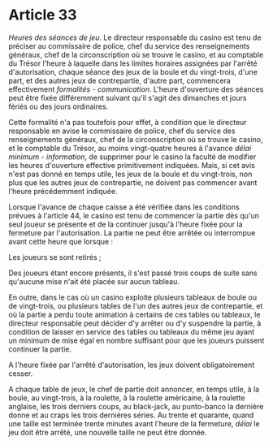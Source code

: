 # Article 33

*Heures des séances de jeu.*        Le directeur responsable du casino est tenu de préciser au commissaire de police, chef du service des renseignements généraux, chef de la circonscription où se trouve le casino, et au comptable du Trésor l'heure à laquelle dans les limites horaires assignées par l'arrêté d'autorisation, chaque séance des jeux de la boule et du vingt-trois, d'une part, et des autres jeux de contrepartie, d'autre part, commencera effectivement *formalités - communication*. L'heure d'ouverture des séances peut être fixée différemment suivant qu'il s'agit des dimanches et jours fériés ou des jours ordinaires.

Cette formalité n'a pas toutefois pour effet, à condition que le directeur responsable en avise le commissaire de police, chef du service des renseignements généraux, chef de la circonscription où se trouve le casino, et le comptable du Trésor, au moins vingt-quatre heures à l'avance *délai minimum - information*, de supprimer pour le casino la faculté de modifier les heures d'ouverture effective primitivement indiquées. Mais, si cet avis n'est pas donné en temps utile, les jeux de la boule et du vingt-trois, non plus que les autres jeux de contrepartie, ne doivent pas commencer avant l'heure précédemment indiquée.

Lorsque l'avance de chaque caisse a été vérifiée dans les conditions prévues à l'article 44, le casino est tenu de commencer la partie dès qu'un seul joueur se présente et de la continuer jusqu'à l'heure fixée pour la fermeture par l'autorisation. La partie ne peut être arrêtée ou interrompue avant cette heure que lorsque :

Les joueurs se sont retirés ;

Des joueurs étant encore présents, il s'est passé trois coups de suite sans qu'aucune mise n'ait été placée sur aucun tableau.

En outre, dans le cas où un casino exploite plusieurs tableaux de boule ou de vingt-trois, ou plusieurs tables de l'un des autres jeux de contrepartie, et où la partie a perdu toute animation à certains de ces tables ou tableaux, le directeur responsable peut décider d'y arrêter ou d'y suspendre la partie, à condition de laisser en service des tables ou tableaux du même jeu ayant un minimum de mise égal en nombre suffisant pour que les joueurs puissent continuer la partie.

A l'heure fixée par l'arrêté d'autorisation, les jeux doivent obligatoirement cesser.

A chaque table de jeux, le chef de partie doit annoncer, en temps utile, à la boule, au vingt-trois, à la roulette, à la roulette américaine, à la roulette anglaise, les trois derniers coups, au black-jack, au punto-banco la dernière donne et au craps les trois dernières séries. Au trente et quarante, quand une taille est terminée trente minutes avant l'heure de la fermeture, *délai* le jeu doit être arrêté, une nouvelle taille ne peut être donnée.
